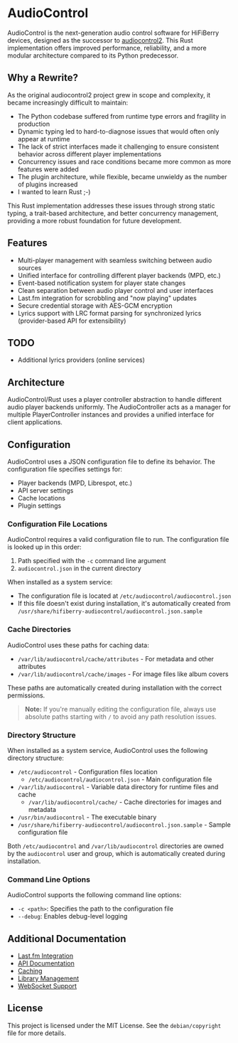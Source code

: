 # AudioControl

AudioControl is the next-generation audio control software for HiFiBerry devices, designed as the successor to [audiocontrol2](https://github.com/hifiberry/audiocontrol2). This Rust implementation offers improved performance, reliability, and a more modular architecture compared to its Python predecessor.

## Why a Rewrite?

As the original audiocontrol2 project grew in scope and complexity, it became increasingly difficult to maintain:

- The Python codebase suffered from runtime type errors and fragility in production
- Dynamic typing led to hard-to-diagnose issues that would often only appear at runtime
- The lack of strict interfaces made it challenging to ensure consistent behavior across different player implementations
- Concurrency issues and race conditions became more common as more features were added
- The plugin architecture, while flexible, became unwieldy as the number of plugins increased
- I wanted to learn Rust ;-)

This Rust implementation addresses these issues through strong static typing, a trait-based architecture, and better concurrency management, providing a more robust foundation for future development.

## Features

- Multi-player management with seamless switching between audio sources
- Unified interface for controlling different player backends (MPD, etc.)
- Event-based notification system for player state changes
- Clean separation between audio player control and user interfaces
- Last.fm integration for scrobbling and "now playing" updates
- Secure credential storage with AES-GCM encryption
- Lyrics support with LRC format parsing for synchronized lyrics (provider-based API for extensibility)

## TODO

- Additional lyrics providers (online services)

## Architecture

AudioControl/Rust uses a player controller abstraction to handle different audio player backends uniformly. The AudioController acts as a manager for multiple PlayerController instances and provides a unified interface for client applications.

## Configuration

AudioControl uses a JSON configuration file to define its behavior. The configuration file specifies settings for:

- Player backends (MPD, Librespot, etc.)
- API server settings
- Cache locations
- Plugin settings

### Configuration File Locations

AudioControl requires a valid configuration file to run. The configuration file is looked up in this order:

1. Path specified with the `-c` command line argument
2. `audiocontrol.json` in the current directory

When installed as a system service:

- The configuration file is located at `/etc/audiocontrol/audiocontrol.json`
- If this file doesn't exist during installation, it's automatically created from `/usr/share/hifiberry-audiocontrol/audiocontrol.json.sample`

### Cache Directories

AudioControl uses these paths for caching data:

- `/var/lib/audiocontrol/cache/attributes` - For metadata and other attributes
- `/var/lib/audiocontrol/cache/images` - For image files like album covers

These paths are automatically created during installation with the correct permissions.

> **Note:** If you're manually editing the configuration file, always use absolute paths starting with `/` to avoid any path resolution issues.

### Directory Structure

When installed as a system service, AudioControl uses the following directory structure:

- `/etc/audiocontrol` - Configuration files location
  - `/etc/audiocontrol/audiocontrol.json` - Main configuration file
- `/var/lib/audiocontrol` - Variable data directory for runtime files and cache
  - `/var/lib/audiocontrol/cache/` - Cache directories for images and metadata
- `/usr/bin/audiocontrol` - The executable binary
- `/usr/share/hifiberry-audiocontrol/audiocontrol.json.sample` - Sample configuration file

Both `/etc/audiocontrol` and `/var/lib/audiocontrol` directories are owned by the `audiocontrol` user and group, which is automatically created during installation.

### Command Line Options

AudioControl supports the following command line options:

- `-c <path>`: Specifies the path to the configuration file
- `--debug`: Enables debug-level logging

## Additional Documentation

- [Last.fm Integration](doc/lastfm.md)
- [API Documentation](doc/api.md)
- [Caching](doc/caching.md)
- [Library Management](doc/library.md)
- [WebSocket Support](doc/websocket.md)

## License

This project is licensed under the MIT License. See the `debian/copyright` file for more details.
